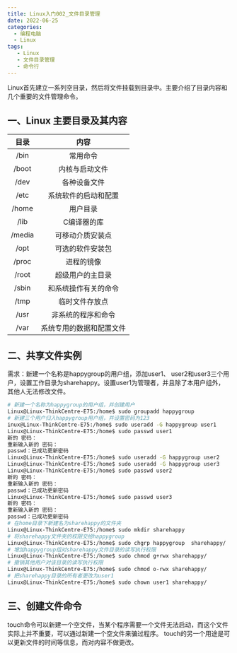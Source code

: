 ```yaml
---
title: Linux入门002_文件目录管理
date: 2022-06-25 
categories:
  - 编程电脑
  - Linux
tags: 
   - Linux
   - 文件目录管理
   - 命令行	
---
```

Linux首先建立一系列空目录，然后将文件挂载到目录中。主要介绍了目录内容和几个重要的文件管理命令。
<!-- more -->

## 一、Linux 主要目录及其内容

|目录|内容|
|:----:|:----:|
|/bin|常用命令|
|/boot|内核与启动文件|
|/dev|各种设备文件|
|/etc|系统软件的启动和配置|
|/home|用户目录|
|/lib|C编译器的库|
|/media|可移动介质安装点|
|/opt|可选的软件安装包|
|/proc|进程的镜像|
|/root|超级用户的主目录|
|/sbin|和系统操作有关的命令|
|/tmp|临时文件存放点|
|/usr|非系统的程序和命令|
|/var|系统专用的数据和配置文件|

## 二、共享文件实例

需求：新建一个名称是happygroup的用户组，添加user1、 user2和user3三个用户，设置工作目录为sharehappy。设置user1为管理者，并且除了本用户组外，其他人无法修改文件。

```bash
# 新建一个名称为happygroup的用户组，并创建用户
Linux@Linux-ThinkCentre-E75:/home$ sudo groupadd happygroup
# 新建三个用户归入happygroup用户组，并设置密码为123
inux@Linux-ThinkCentre-E75:/home$ sudo useradd -G happygroup user1
Linux@Linux-ThinkCentre-E75:/home$ sudo passwd user1
新的 密码： 
重新输入新的 密码： 
passwd：已成功更新密码
Linux@Linux-ThinkCentre-E75:/home$ sudo useradd -G happygroup user2
Linux@Linux-ThinkCentre-E75:/home$ sudo useradd -G happygroup user3
Linux@Linux-ThinkCentre-E75:/home$ sudo passwd user2
新的 密码： 
重新输入新的 密码： 
passwd：已成功更新密码
Linux@Linux-ThinkCentre-E75:/home$ sudo passwd user3
新的 密码： 
重新输入新的 密码： 
passwd：已成功更新密码
# 在home目录下新建名为sharehappy的文件夹
Linux@Linux-ThinkCentre-E75:/home$ sudo mkdir sharehappy
# 将sharehappy文件夹的权限交给happygroup
Linux@Linux-ThinkCentre-E75:/home$ sudo chgrp happygroup  sharehappy/
# 增加happygroup组对sharehappy文件目录的读写执行权限
Linux@Linux-ThinkCentre-E75:/home$ sudo chmod g+rwx sharehappy/
# 撤销其他用户对该目录的读写执行权限
Linux@Linux-ThinkCentre-E75:/home$ sudo chmod o-rwx sharehappy/
# 把sharehappy目录的所有者更改为user1
Linux@Linux-ThinkCentre-E75:/home$ sudo chown user1 sharehappy/

```

## 三、创建文件命令

touch命令可以新建一个空文件，当某个程序需要一个文件无法启动，而这个文件实际上并不重要，可以通过新建一个空文件来骗过程序。
touch的另一个用途是可以更新文件的时间等信息，而对内容不做更改。
